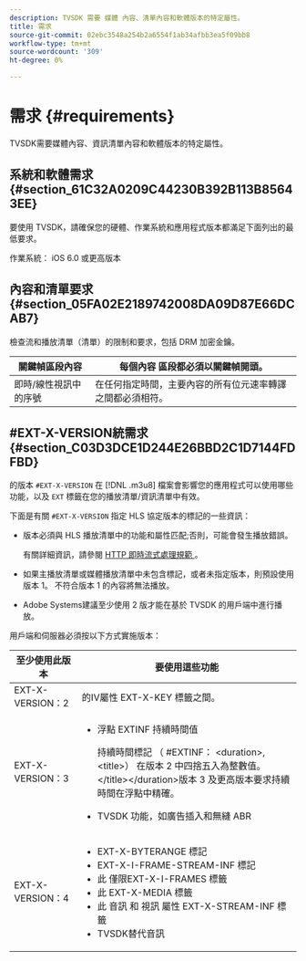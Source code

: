 ```yaml
---
description: TVSDK 需要 媒體 內容、清單內容和軟體版本的特定屬性。
title: 需求
source-git-commit: 02ebc3548a254b2a6554f1ab34afbb3ea5f09bb8
workflow-type: tm+mt
source-wordcount: '309'
ht-degree: 0%

---
```


# 需求 {#requirements}

TVSDK需要媒體內容、資訊清單內容和軟體版本的特定屬性。

## 系統和軟體需求 {#section_61C32A0209C44230B392B113B85643EE}

要使用 TVSDK，請確保您的硬體、作業系統和應用程式版本都滿足下面列出的最低要求。

作業系統： iOS 6.0 或更高版本

## 內容和清單要求 {#section_05FA02E2189742008DA09D87E66DCAB7}

檢查流和播放清單（清單）的限制和要求，包括 DRM 加密金鑰。

| 關鍵幀區段內容 | 每個內容 區段都必須以關鍵幀開頭。 |
|---|---|
| 即時/線性視訊中的序號 | 在任何指定時間，主要內容的所有位元速率轉譯之間都必須相符。 |

## #EXT-X-VERSION統需求 {#section_C03D3DCE1D244E26BBD2C1D7144FDFBD}

的版本 `#EXT-X-VERSION` 在 [!DNL .m3u8] 檔案會影響您的應用程式可以使用哪些功能，以及 `EXT` 標籤在您的播放清單/資訊清單中有效。

下面是有關 `#EXT-X-VERSION` 指定 HLS 協定版本的標記的一些資訊：

* 版本必須與 HLS 播放清單中的功能和屬性匹配;否則，可能會發生播放錯誤。

  有關詳細資訊，請參閱 [ HTTP 即時流式處理規範 ](https://datatracker.ietf.org/doc/draft-pantos-http-live-streaming/?include_text=1) 。
* 如果主播放清單或媒體播放清單中未包含標記，或者未指定版本，則預設使用版本 1。 不符合版本 1 的內容將無法播放。
* Adobe Systems建議至少使用 2 版才能在基於 TVSDK 的用戶端中進行播放。

用戶端和伺服器必須按以下方式實施版本：

<table id="table_62EB98EDD9DE49EC84CB1C7D59BC40E6"> 
 <thead> 
  <tr> 
   <th colname="1" class="entry"> 至少使用此版本 </th> 
   <th colname="2" class="entry"> 要使用這些功能 </th> 
  </tr> 
 </thead>
 <tbody> 
  <tr> 
   <td colname="1"> <span class="codeph"> EXT-X-VERSION：2 </span> </td> 
   <td colname="2"> 的IV屬性 <span class="codeph"> EXT-X-KEY </span> 標籤之間。 </td> 
  </tr> 
  <tr> 
   <td colname="1"> <span class="codeph"> EXT-X-VERSION：3 </span> </td> 
   <td colname="2"> 
    <ul id="ul_C9500D3F934848639C204BF248F139FF"> 
     <li id="li_535A7E3FABCB46FE872A7EA5DE2A1784">浮點 <span class="codeph"> EXTINF </span> 持續時間值 <p>持續時間標記 （ <span class="codeph"> #EXTINF： </span>&lt;duration&gt;,&lt;title&gt;） 在版本 2 中四捨五入為整數值。 &lt;/title&gt;&lt;/duration&gt;版本 3 及更高版本要求持續時間在浮點中精確。 </p> </li> 
     <li id="li_8DF5E91F1D5D4E19894595E1FE0A5EDE"> TVSDK 功能，如廣告插入和無縫 ABR </li> 
    </ul> </td> 
  </tr> 
  <tr> 
   <td colname="1"> <p> <span class="codeph"> EXT-X-VERSION：4 </span> </p> </td> 
   <td colname="2"> <p> 
     <ul id="ul_99E24D013E3141308B5A57446A9B8033"> 
      <li id="li_F36E65ADD2CA451C82FF18DBD5667927">EXT-X-BYTERANGE <span class="codeph"> </span> 標記 </li> 
      <li id="li_8C653168A7B84D11AC233E7548A8D2EF">EXT-X-I-FRAME-STREAM-INF <span class="codeph"> </span> 標記 </li> 
      <li id="li_2922B34717CB4F6189068529CDBE6D10">此 <span class="codeph"> 僅限EXT-X-I-FRAMES </span> 標籤 </li> 
      <li id="li_D015D78E217641D7867EB509E9F9EEE2">此 <span class="codeph"> EXT-X-MEDIA </span> 標籤 </li> 
      <li id="li_CA068EA381984F5497FE67617CA8BB34">此 <span class="codeph"> 音訊 </span> 和 <span class="codeph"> 視訊 </span> 屬性 <span class="codeph"> EXT-X-STREAM-INF </span> 標籤 </li> 
      <li id="li_EE78CC7D194A4EB2897F9AE8E4B081B8"> TVSDK替代音訊 </li> 
     </ul> </p> </td> 
  </tr> 
 </tbody> 
</table>
